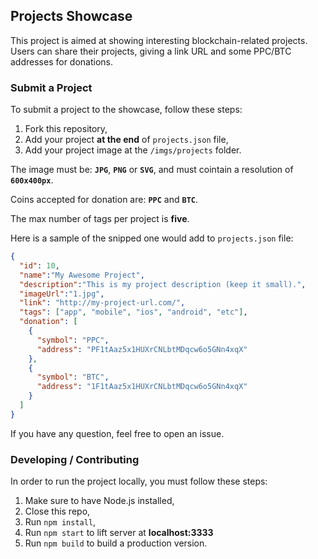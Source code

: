 ## Projects Showcase

This project is aimed at showing interesting blockchain-related projects. Users can share their projects, giving a link URL and some PPC/BTC addresses for donations.

### Submit a Project

To submit a project to the showcase, follow these steps:

1. Fork this repository,
2. Add your project **at the end** of `projects.json` file,
3. Add your project image at the `/imgs/projects` folder.

The image must be: **`JPG`**, **`PNG`** or **`SVG`**, and must cointain a resolution of **`600x400px`**.

Coins accepted for donation are: **`PPC`** and **`BTC`**.

The max number of tags per project is **five**.

Here is a sample of the snipped one would add to `projects.json` file:

```json
{
  "id": 10,
  "name":"My Awesome Project",
  "description":"This is my project description (keep it small).",
  "imageUrl":"1.jpg",
  "link": "http://my-project-url.com/",
  "tags": ["app", "mobile", "ios", "android", "etc"],
  "donation": [
    {
      "symbol": "PPC",
      "address": "PF1tAaz5x1HUXrCNLbtMDqcw6o5GNn4xqX"
    },
    {
      "symbol": "BTC",
      "address": "1F1tAaz5x1HUXrCNLbtMDqcw6o5GNn4xqX"
    }
  ]
}
```

If you have any question, feel free to open an issue.


### Developing / Contributing

In order to run the project locally, you must follow these steps:

1. Make sure to have Node.js installed,
2. Close this repo,
3. Run `npm install`,
4. Run `npm start` to lift server at **localhost:3333**
5. Run `npm build` to build a production version. 
